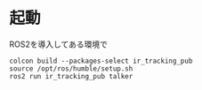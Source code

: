 # 起動
ROS2を導入してある環境で
```
colcon build --packages-select ir_tracking_pub
source /opt/ros/humble/setup.sh
ros2 run ir_tracking_pub talker
```
